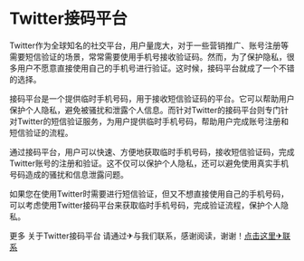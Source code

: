# Twitter接码平台

Twitter作为全球知名的社交平台，用户量庞大，对于一些营销推广、账号注册等需要短信验证的场景，常常需要使用手机号接收验证码。然而，为了保护隐私，很多用户不愿意直接使用自己的手机号进行验证。这时候，接码平台就成了一个不错的选择。

接码平台是一个提供临时手机号码，用于接收短信验证码的平台。它可以帮助用户保护个人隐私，避免被骚扰和泄露个人信息。而针对Twitter的接码平台则专门针对Twitter的短信验证服务，为用户提供临时手机号码，帮助用户完成账号注册和短信验证的流程。

通过接码平台，用户可以快速、方便地获取临时手机号码，接收短信验证码，完成Twitter账号的注册和验证。这不仅可以保护个人隐私，还可以避免使用真实手机号码造成的骚扰和信息泄露问题。

如果您在使用Twitter时需要进行短信验证，但又不想直接使用自己的手机号码，可以考虑使用Twitter接码平台来获取临时手机号码，完成验证流程，保护个人隐私。

更多 关于Twitter接码平台 请通过✈与我们联系，感谢阅读，谢谢！[点击这里✈联系](https://t.me/LM999bot)